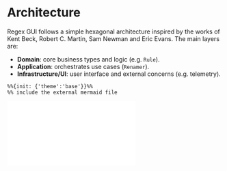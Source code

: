 # Architecture

Regex GUI follows a simple hexagonal architecture inspired by the works of Kent Beck, Robert C. Martin, Sam Newman and Eric Evans. The main layers are:

- **Domain**: core business types and logic (e.g. `Rule`).
- **Application**: orchestrates use cases (`Renamer`).
- **Infrastructure/UI**: user interface and external concerns (e.g. telemetry).

```mermaid
%%{init: {'theme':'base'}}%%
%% include the external mermaid file
```

![Architecture](diagrams/architecture.mmd)
